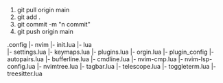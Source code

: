 1. git pull origin main
2. git add .
3. git commit -m "n commit"
4. git push origin main

.config
    |- nvim
        |- init.lua
        |- lua      
            |- settings.lua
            |- keymaps.lua
            |- plugins.lua
            |- orgin.lua
            |- plugin_config
                |- autopairs.lua
                |- bufferline.lua
                |- cmdline.lua
                |- nvim-cmp.lua
                |- nvim-lsp-config.lua
                |- nvimtree.lua
                |- tagbar.lua
                |- telescope.lua
                |- toggleterm.lua
                |- treesitter.lua

